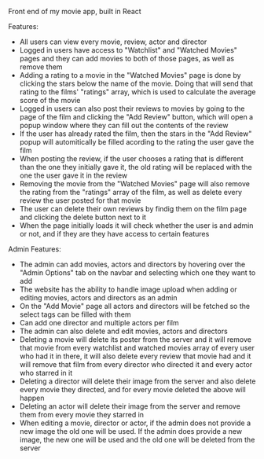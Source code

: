 Front end of my movie app, built in React

Features: 
- All users can view every movie, review, actor and director
- Logged in users have access to "Watchlist" and "Watched Movies" pages and they can add movies to both of those pages, as well as remove them
- Adding a rating to a movie in the "Watched Movies" page is done by clicking the stars below the name of the movie. Doing that will send that rating to the films' "ratings" array, which is used to calculate the average  score of the movie
- Logged in users can also post their reviews to movies by going to the page of the film and clicking the "Add Review" button, which will open a popup window where they can fill out the contents of the review
- If the user has already rated the film, then the stars in the "Add Review" popup will automitically be filled acording to the rating the user gave the film
- When posting the review, if the user chooses a rating that is different than the one they initially gave it, the old rating will be replaced with the one the user gave it in the review
- Removing the movie from the "Watched Movies" page will also remove the rating from the "ratings" array of the film, as well as delete every review the user posted for that movie
- The user can delete their own reviews by findig them on the film page and clicking the delete button next to it
- When the page initially loads it will check whether the user is and admin or not, and if they are they have access to certain features

Admin Features:
- The admin can add movies, actors and directors by hovering over the "Admin Options" tab on the navbar and selecting which one they want to add
- The website has the ability to handle image upload when adding or editing movies, actors and directors as an admin
- On the "Add Movie" page all actors and directors will be fetched so the select tags can be filled with them
- Can add one director and multiple actors per film
- The admin can also delete and edit movies, actors and directors
- Deleting a movie will delete its poster from the server and it will remove that movie from every watchlist and watched movies array of every user who had it in there, it will also delete every review that movie had and it will remove that film from every director who directed it and every actor who starred in it
- Deleting a director will delete their image from the server and also delete every movie they directed, and for every movie deleted the above will happen
- Deleting an actor will delete their image from the server and remove them from every movie they starred in
- When editing a movie, director or actor, if the admin does not provide a new image the old one will be used. If the admin does provide a new image, the new one will be used and the old one will be deleted from the server